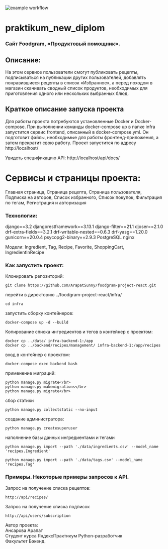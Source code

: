 ![example workflow](https://github.com/ArapatSunny/foodgram-project-react/actions/workflows/main.yml/badge.svg)

# praktikum_new_diplom

### Сайт Foodgram, «Продуктовый помощник».
## Описание:
На этом сервисе пользователи смогут публиковать рецепты, подписываться на публикации других пользователей, добавлять понравившиеся рецепты в список «Избранное», а перед походом в магазин скачивать сводный список продуктов, необходимых для приготовления одного или нескольких выбранных блюд.

## Краткое описание запуска проекта
Для работы проекта потребуются установленные Docker и Docker-compose.
При выполнении команды docker-compose up в папке infra запустится сервис frontend, описанный в docker-compose.yml. Он подготовит файлы, необходимые для работы фронтенд-приложения, а затем прекратит свою работу.
Проект запустится по адресу http://localhost/

Увидеть спецификацию API: http://localhost/api/docs/

# Сервисы и страницы проекта:
Главная страница, Страница рецепта, Страница пользователя, Подписка на авторов, Список избранного, Список покупок, Фильтрация по тегам, Регистрация и авторизация

### Технологии:
django==3.2
djangorestframework==3.13.1
django-filter==21.1
djoser==2.1.0
drf-extra-fields==3.2.1
drf-writable-nested==0.6.3
drf-yasg==1.20.0
gunicorn==20.0.4
psycopg2-binary==2.9.3
PostgreSQL
nginx

Модели: Ingredient, Tag, Recipe, Favorite, ShoppingCart, IngredientInRecipe


### Как запустить проект:
Клонировать репозиторий:

```
git clone https://github.com/ArapatSunny/foodgram-project-react.git
```
перейти в директорию ../foodgram-project-react/infra/
```
cd infra
```
запустить сборку контейнеров:
```
docker-compose up -d --build
```
Копирование списка ингредиентов и тегов в контейнер с проектом:
```
docker cp ../data/ infra-backend-1:/app
docker cp ../backend/recipes/management/ infra-backend-1:/app/recipes
```
вход в контейнер с проектом:
```
docker-compose exec backend bash
```
применение миграций:
```
python manage.py migrate</br>
python manage.py makemigrations</br>
python manage.py migrate</br>

```
сбор статики
```
python manage.py collectstatic --no-input
```
создание администратора:
```
python manage.py createsuperuser
```
наполнение базы данных ингредиентами и тегами
```
python manage.py import --path './data/ingredients.csv' --model_name 'recipes.Ingredient'
```
```
python manage.py import --path './data/tags.csv' --model_name 'recipes.Tag'
```


### Примеры. Некоторые примеры запросов к API.

Запрос на получение списка рецептов:
```
http://api/recipes/
```
Запрос на получение списка подписок
```
http://api/users/subscription
```

Автор проекта:<br/>
Ансарова Арапат<br/>
Студент курса ЯндексПрактикум Python-разработчик<br/>
Факультет Бэкенд.<br/>

